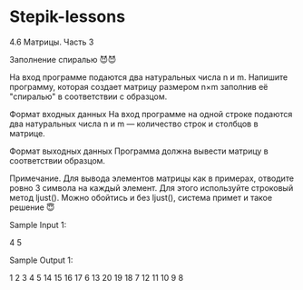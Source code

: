 # Stepik-lessons

4.6 Матрицы. Часть 3

Заполнение спиралью 😈😈

На вход программе подаются два натуральных числа n и m. Напишите программу, 
которая создает матрицу размером n×m заполнив её "спиралью" в соответствии с образцом.

Формат входных данных
На вход программе на одной строке подаются два натуральных числа n и m — количество строк и столбцов в матрице.

Формат выходных данных
Программа должна вывести матрицу в соответствии образцом.

Примечание. Для вывода элементов матрицы как в примерах, отводите ровно 3 символа на каждый элемент. 
Для этого используйте строковый метод ljust(). Можно обойтись и без ljust(), система примет и такое решение 😇

Sample Input 1:

4 5


Sample Output 1:

1  2  3  4  5
14 15 16 17 6
13 20 19 18 7
12 11 10 9  8

